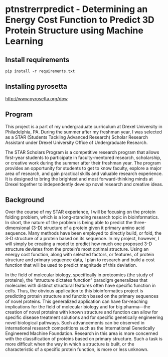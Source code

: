 # ptnstrerrpredict - Determining an Energy Cost Function to Predict 3D Protein Structure using Machine Learning

## Install requirements
```
pip install -r requirements.txt
```

## Installing pyrosetta

http://www.pyrosetta.org/dow

## Program

This project is a part of my undergraduate curriculum at Drexel University in Philadelphia, PA. During the summer after my freshman year, I was selected as a STAR (Students Tackling Advanced Research) Scholar Research Assistant under Drexel University Office of Undergraduate Research. 

The STAR Scholars Program is a competitive research program that allows first-year students to participate in faculty-mentored research, scholarship, or creative work during the summer after their freshman year. The program provides an opportunity for students to get to know faculty, explore a major area of research, and gain practical skills and valuable research experience. It is designed to bring the brightest and most forward-thinking minds at Drexel together to independently develop novel research and creative ideas.

## Background

Over the course of my STAR experience, I will be focusing on the protein folding problem, which is a long-standing research topic in bioinformatics. In short, the nature of the problem is being able to predict the three-dimensional (3-D) structure of a protein given it primary amino acid sequence. Many methods have been employed to directly build, or fold, the 3-D structure of a protein based on its sequence. In my project, however, I will simply be creating a model to predict how much one proposed 3-D structure deviates from the protein’s most optimal structure. Using an energy cost function, along with selected factors, or features, of protein structure and primary sequence data, I plan to research and build a cost function that will be used to predict magnitude of this deviation. 

In the field of molecular biology, specifically in proteomics (the study of proteins), the “structure dictates function” paradigm generalizes that molecules with distinct structural features often have specific function in cells. Thus, the obvious application to this bioinformatics project is predicting protein structure and function based on the primary sequences of novel proteins. This generalized application can have far-reaching implications for the field of molecular biology and for big pharma—the creation of novel proteins with known structure and function can allow for specific disease treatment solutions and for specific genetically engineering novel biological pathways. Such advancements can be observed in international research competitions such as the International Genetically Engineered Machine Foundation. Research in this area is more concerned with the classification of proteins based on primary structure. Such a task is more difficult when the way in which a structure is built, or the characteristic of a specific protein function, is more or less unknown. 

